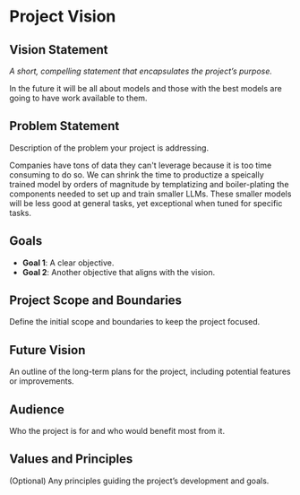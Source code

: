# Project Vision

## Vision Statement
_A short, compelling statement that encapsulates the project’s purpose._

In the future it will be all about models and those with the best models are going to have work available to them.

## Problem Statement
Description of the problem your project is addressing.

Companies have tons of data they can't leverage because it is too time consuming to do so. We can shrink the time to productize a speically trained model by orders of magnitude by templatizing and boiler-plating the components needed to set up and train smaller LLMs. These smaller models will be less good at general tasks, yet exceptional when tuned for specific tasks.

## Goals
- **Goal 1**: A clear objective.
- **Goal 2**: Another objective that aligns with the vision.

## Project Scope and Boundaries
Define the initial scope and boundaries to keep the project focused.

## Future Vision
An outline of the long-term plans for the project, including potential features or improvements.

## Audience
Who the project is for and who would benefit most from it.

## Values and Principles
(Optional) Any principles guiding the project’s development and goals.
